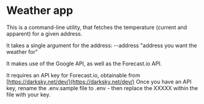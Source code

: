 # Weather app

This is a command-line utility, that fetches the temperature (current and apparent) for a given address.

It takes a single argument for the address:
--address "address you want the weather for"

It makes use of the Google API, as well as the Forecast.io API.

It requires an API key for Forecast.io, obtainable from [https://darksky.net/dev/](https://darksky.net/dev/)
Once you have an API key, rename the .env.sample file to .env - then replace the XXXXX within the file with your key.
